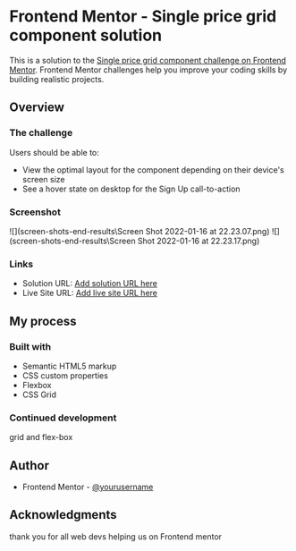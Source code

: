 # Frontend Mentor - Single price grid component solution

This is a solution to the [Single price grid component challenge on Frontend Mentor](https://www.frontendmentor.io/challenges/single-price-grid-component-5ce41129d0ff452fec5abbbc). Frontend Mentor challenges help you improve your coding skills by building realistic projects.

## Overview

### The challenge

Users should be able to:

- View the optimal layout for the component depending on their device's screen size
- See a hover state on desktop for the Sign Up call-to-action

### Screenshot

![](screen-shots-end-results\Screen Shot 2022-01-16 at 22.23.07.png)
![](screen-shots-end-results\Screen Shot 2022-01-16 at 22.23.17.png)

### Links

- Solution URL: [Add solution URL here](https://github.com/Mansour0007/Single-Price-Grid--Component)
- Live Site URL: [Add live site URL here](https://kind-torvalds-56d8f0.netlify.app/)

## My process

### Built with

- Semantic HTML5 markup
- CSS custom properties
- Flexbox
- CSS Grid

### Continued development

grid and flex-box

## Author

- Frontend Mentor - [@yourusername](https://www.frontendmentor.io/profile/Mansour0007)

## Acknowledgments

thank you for all web devs helping us on Frontend mentor
